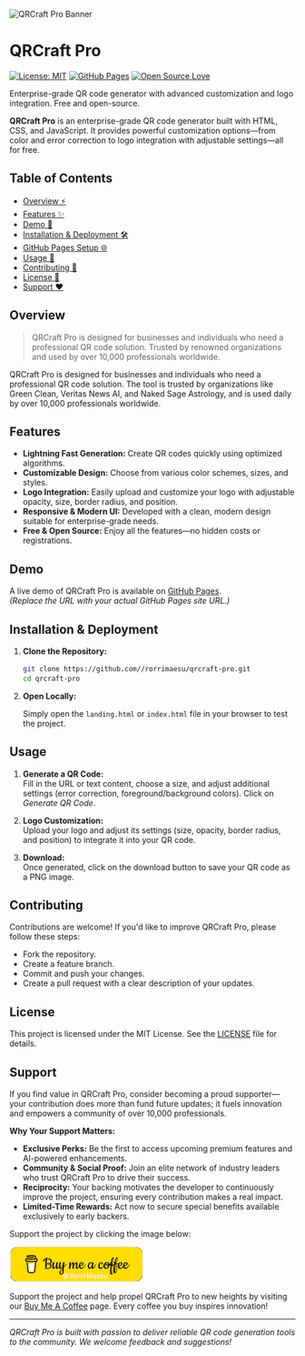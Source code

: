 <!-- Banner Image -->
![QRCraft Pro Banner](./images/banner.jpg)

# QRCraft Pro
<!-- Badges -->
[![License: MIT](https://img.shields.io/badge/License-MIT-green.svg)](LICENSE)
[![GitHub Pages](https://img.shields.io/badge/GitHub_Pages-live-brightgreen.svg)](https://rorrimaesu.github.io/QRCraft-Pro/)
[![Open Source Love](https://img.shields.io/badge/Open-Source-blue.svg)]()

Enterprise-grade QR code generator with advanced customization and logo integration. Free and open-source.

**QRCraft Pro** is an enterprise-grade QR code generator built with HTML, CSS, and JavaScript. It provides powerful customization options—from color and error correction to logo integration with adjustable settings—all for free.

## Table of Contents

- [Overview ⚡](#overview)
- [Features ✨](#features)
- [Demo 🚀](#demo)
- [Installation & Deployment 🛠](#installation--deployment)
- [GitHub Pages Setup 🌐](#github-pages-setup)
- [Usage 📲](#usage)
- [Contributing 🤝](#contributing)
- [License 📄](#license)
- [Support ❤️](#support)

## Overview
> QRCraft Pro is designed for businesses and individuals who need a professional QR code solution. Trusted by renowned organizations and used by over 10,000 professionals worldwide.

QRCraft Pro is designed for businesses and individuals who need a professional QR code solution. The tool is trusted by organizations like Green Clean, Veritas News AI, and Naked Sage Astrology, and is used daily by over 10,000 professionals worldwide.

## Features

- **Lightning Fast Generation:** Create QR codes quickly using optimized algorithms.
- **Customizable Design:** Choose from various color schemes, sizes, and styles.
- **Logo Integration:** Easily upload and customize your logo with adjustable opacity, size, border radius, and position.
- **Responsive & Modern UI:** Developed with a clean, modern design suitable for enterprise-grade needs.
- **Free & Open Source:** Enjoy all the features—no hidden costs or registrations.

## Demo

A live demo of QRCraft Pro is available on [GitHub Pages](https://rorrimaesu.github.io/QRCraft-Pro/).  
*(Replace the URL with your actual GitHub Pages site URL.)*

## Installation & Deployment

1. **Clone the Repository:**

   ```bash
   git clone https://github.com//rorrimaesu/qrcraft-pro.git
   cd qrcraft-pro
   ```

2. **Open Locally:**

   Simply open the `landing.html` or `index.html` file in your browser to test the project.


## Usage

1. **Generate a QR Code:**  
   Fill in the URL or text content, choose a size, and adjust additional settings (error correction, foreground/background colors). Click on *Generate QR Code*.

2. **Logo Customization:**  
   Upload your logo and adjust its settings (size, opacity, border radius, and position) to integrate it into your QR code.

3. **Download:**  
   Once generated, click on the download button to save your QR code as a PNG image.

## Contributing

Contributions are welcome! If you'd like to improve QRCraft Pro, please follow these steps:
- Fork the repository.
- Create a feature branch.
- Commit and push your changes.
- Create a pull request with a clear description of your updates.

## License

This project is licensed under the MIT License. See the [LICENSE](LICENSE) file for details.

## Support

If you find value in QRCraft Pro, consider becoming a proud supporter—your contribution does more than fund future updates; it fuels innovation and empowers a community of over 10,000 professionals.

**Why Your Support Matters:**

- **Exclusive Perks:** Be the first to access upcoming premium features and AI-powered enhancements.
- **Community & Social Proof:** Join an elite network of industry leaders who trust QRCraft Pro to drive their success.
- **Reciprocity:** Your backing motivates the developer to continuously improve the project, ensuring every contribution makes a real impact.
- **Limited-Time Rewards:** Act now to secure special benefits available exclusively to early backers.

Support the project by clicking the image below:

[![Buy me a coffee](./images/testimonials/capitalismsucksbutiamsuperpassionateaboutbeingabletoaffordfood.png)](https://www.buymeacoffee.com//rorrimaesu)

Support the project and help propel QRCraft Pro to new heights by visiting our [Buy Me A Coffee](https://www.buymeacoffee.com//rorrimaesu) page. Every coffee you buy inspires innovation!

---

_QRCraft Pro is built with passion to deliver reliable QR code generation tools to the community. We welcome feedback and suggestions!_
